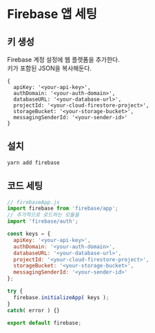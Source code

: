 # Firebase 앱 세팅

## 키 생성

Firebase 계정 설정에 웹 플랫폼을 추가한다.  
키가 포함된 JSON을 복사해둔다.

```
{
  apiKey: '<your-api-key>',
  authDomain: '<your-auth-domain>',
  databaseURL: '<your-database-url>',
  projectId: '<your-cloud-firestore-project>',
  storageBucket: '<your-storage-bucket>',
  messagingSenderId: '<your-sender-id>'
}
```

## 설치

```bash
yarn add firebase
```

## 코드 세팅

```js
// firebaseApp.js
import firebase from 'firebase/app';
// 추가적으로 로드하는 모듈들
import 'firebase/auth';

const keys = {
  apiKey: '<your-api-key>',
  authDomain: '<your-auth-domain>',
  databaseURL: '<your-database-url>',
  projectId: '<your-cloud-firestore-project>',
  storageBucket: '<your-storage-bucket>',
  messagingSenderId: '<your-sender-id>'
};

try {
  firebase.initializeApp( keys );
}
catch( error ) {}

export default firebase;
```
